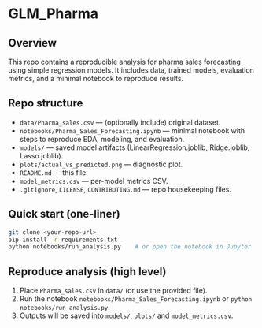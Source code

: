 # GLM_Pharma
## Overview
This repo contains a reproducible analysis for pharma sales forecasting using simple regression models. It includes data, trained models, evaluation metrics, and a minimal notebook to reproduce results.

## Repo structure
- `data/Pharma_sales.csv` — (optionally include) original dataset.
- `notebooks/Pharma_Sales_Forecasting.ipynb` — minimal notebook with steps to reproduce EDA, modeling, and evaluation.
- `models/` — saved model artifacts (LinearRegression.joblib, Ridge.joblib, Lasso.joblib).
- `plots/actual_vs_predicted.png` — diagnostic plot.
- `README.md` — this file.
- `model_metrics.csv` — per-model metrics CSV.
- `.gitignore`, `LICENSE`, `CONTRIBUTING.md` — repo housekeeping files.

## Quick start (one-liner)
```bash
git clone <your-repo-url>
pip install -r requirements.txt
python notebooks/run_analysis.py    # or open the notebook in Jupyter
```

## Reproduce analysis (high level)
1. Place `Pharma_sales.csv` in `data/` (or use the provided file).
2. Run the notebook `notebooks/Pharma_Sales_Forecasting.ipynb` or `python notebooks/run_analysis.py`.
3. Outputs will be saved into `models/`, `plots/` and `model_metrics.csv`.
